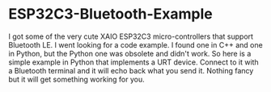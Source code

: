 # ESP32C3-Bluetooth-Example

I got some of the very cute XAIO ESP32C3 micro-controllers that support Bluetooth LE.  I went looking for a code example.  I found one in C++ and one in Python, but the Python one was obsolete and didn't work.  So here is a simple example in Python that implements a URT device.  Connect to it with a Bluetooth terminal and it will echo back what you send it. Nothing fancy but it will get something working for you. 
